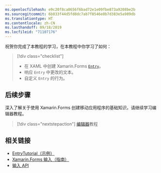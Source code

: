 ```yaml
---
ms.openlocfilehash: e9c20f8ca0656f6bad72e1e09fbe873a9208be2b
ms.sourcegitcommit: 6b833f44d5fd8dc7ab7f8546e8b7d383e5a989db
ms.translationtype: HT
ms.contentlocale: zh-CN
ms.lasthandoff: 09/18/2019
ms.locfileid: "71107176"
---
```

祝贺你完成了本教程的学习，在本教程中你学习了如何：

> [!div class="checklist"]
>
> - 在 XAML 中创建 Xamarin.Forms [`Entry`](xref:Xamarin.Forms.Entry)。
> - 响应 `Entry` 中更改的文本。
> - 自定义 `Entry` 的行为。

## <a name="next-steps"></a>后续步骤

深入了解关于使用 Xamarin.Forms 创建移动应用程序的基础知识，请继续学习编辑器教程。

> [!div class="nextstepaction"]
> [编辑器](~/get-started/tutorials/editor/index.yml)教程

## <a name="related-links"></a>相关链接

- [EntryTutorial（示例）](https://docs.microsoft.com/samples/xamarin/xamarin-forms-samples/getstarted-tutorials-entrytutorial/)
- [Xamarin.Forms 输入（指南）](~/xamarin-forms/user-interface/text/entry.md)
- [输入 API](xref:Xamarin.Forms.Entry)
